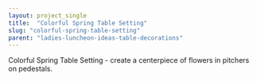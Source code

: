 ```yaml
---
layout: project_single
title:  "Colorful Spring Table Setting"
slug: "colorful-spring-table-setting"
parent: "ladies-luncheon-ideas-table-decorations"
---
```

Colorful Spring Table Setting - create a centerpiece of flowers in pitchers on pedestals.